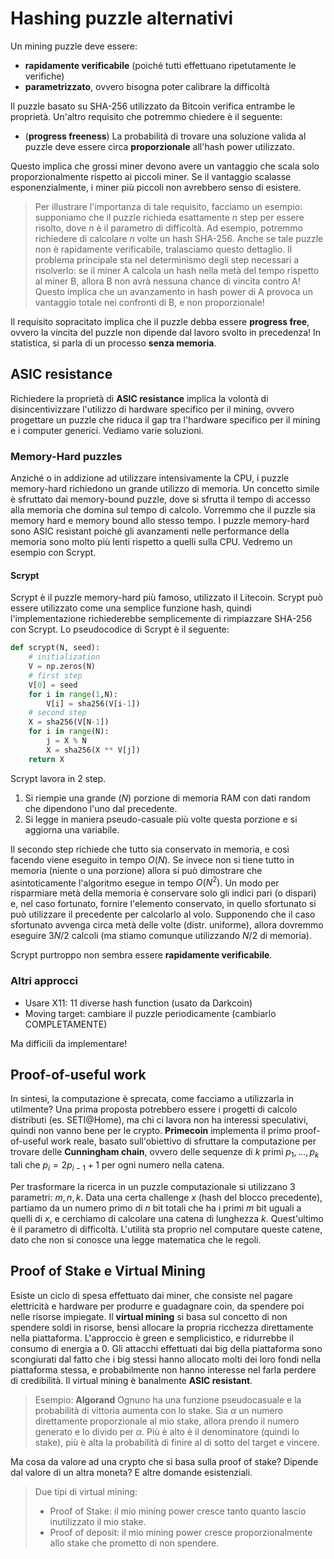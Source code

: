 # Hashing puzzle alternativi

Un mining puzzle deve essere:

* **rapidamente verificabile** (poiché tutti effettuano ripetutamente le verifiche)
* **parametrizzato**, ovvero bisogna poter calibrare la difficoltà

Il puzzle basato su SHA-256 utilizzato da Bitcoin verifica entrambe le proprietà. Un'altro requisito che potremmo chiedere è il seguente: 

* (**progress freeness**) La probabilità di trovare una soluzione valida al puzzle deve essere circa **proporzionale** all'hash power utilizzato.

Questo implica che grossi miner devono avere un vantaggio che scala solo proporzionalmente rispetto ai piccoli miner. Se il vantaggio scalasse esponenzialmente, i miner più piccoli non avrebbero senso di esistere. 

> Per illustrare l'importanza di tale requisito, facciamo un esempio: supponiamo che il puzzle richieda esattamente $n$ step per essere risolto, dove $n$ è il parametro di difficoltà. Ad esempio, potremmo richiedere di calcolare $n$ volte un hash SHA-256. Anche se tale puzzle non è rapidamente verificabile, tralasciamo questo dettaglio. Il problema principale sta nel determinismo degli step necessari a risolverlo: se il miner A calcola un hash nella metà del tempo rispetto al miner B, allora B non avrà nessuna chance di vincita contro A! Questo implica che un avanzamento in hash power di A provoca un vantaggio totale nei confronti di B, e non proporzionale!

Il requisito sopracitato implica che il puzzle debba essere **progress free**, ovvero la vincita del puzzle non dipende dal lavoro svolto in precedenza! In statistica, si parla di un processo **senza memoria**. 



## ASIC resistance

Richiedere la proprietà di **ASIC resistance** implica la volontà di disincentivizzare l'utilizzo di hardware specifico per il mining, ovvero progettare un puzzle che riduca il gap tra l'hardware specifico per il mining e i computer generici. Vediamo varie soluzioni.



### Memory-Hard puzzles

Anziché o in addizione ad utilizzare intensivamente la CPU, i puzzle memory-hard  richiedono un grande utilizzo di memoria. Un concetto simile è sfruttato dai memory-bound puzzle, dove si sfrutta il tempo di accesso alla memoria che domina sul tempo di calcolo. Vorremmo che il puzzle sia memory hard e memory bound allo stesso tempo. I puzzle memory-hard sono ASIC resistant poiché gli avanzamenti nelle performance della memoria sono molto più lenti rispetto a quelli sulla CPU. Vedremo un esempio con Scrypt.



#### Scrypt

Scrypt è il puzzle memory-hard più famoso, utilizzato il Litecoin. Scrypt può essere utilizzato come una semplice funzione hash, quindi l'implementazione richiederebbe semplicemente di rimpiazzare SHA-256 con Scrypt. Lo pseudocodice di Scrypt è il seguente: 

```python
def scrypt(N, seed):
    # initialization
    V = np.zeros(N)
    # first step
    V[0] = seed
    for i in range(1,N):
        V[i] = sha256(V[i-1])
    # second step
    X = sha256(V[N-1])
    for i in range(N):
        j = X % N
        X = sha256(X ** V[j])
    return X
```

Scrypt lavora in 2 step. 

1. Si riempie una grande $(N)$ porzione di memoria RAM con dati random che dipendono l'uno dal precedente. 
2. Si legge in maniera pseudo-casuale più volte questa porzione e si aggiorna una variabile. 

Il secondo step richiede che tutto sia conservato in memoria, e così facendo viene eseguito in tempo $O(N)$. Se invece non si tiene tutto in memoria (niente o una porzione) allora si può dimostrare che asintoticamente l'algoritmo esegue in tempo $O(N^2)$. Un modo per risparmiare metà della memoria è conservare solo gli indici pari (o dispari) e, nel caso fortunato, fornire l'elemento conservato, in quello sfortunato si può utilizzare il precedente per calcolarlo al volo. Supponendo che il caso sfortunato avvenga circa metà delle volte (distr. uniforme), allora dovremmo eseguire $3N/2$ calcoli (ma stiamo comunque utilizzando $N/2$ di memoria). 

Scrypt purtroppo non sembra essere **rapidamente verificabile**.



### Altri approcci

* Usare X11: 11 diverse hash function (usato da Darkcoin)
* Moving target: cambiare il puzzle periodicamente (cambiarlo COMPLETAMENTE)

Ma difficili da implementare!



## Proof-of-useful work

In sintesi, la computazione è sprecata, come facciamo a utilizzarla in utilmente? Una prima proposta potrebbero essere i progetti di calcolo distributi (es. SETI@Home), ma chi ci lavora non ha interessi speculativi, quindi non vanno bene per le crypto. **Primecoin** implementa il primo proof-of-useful work reale, basato sull'obiettivo di sfruttare la computazione per trovare delle **Cunningham chain**, ovvero delle sequenze di $k$ primi $p_1, \dots, p_k$ tali che $p_i = 2p_{i-1} + 1$ per ogni numero nella catena. 

Per trasformare la ricerca in un puzzle computazionale si utilizzano 3 parametri: $m,n ,k$. Data una certa challenge $x$ (hash del blocco precedente), partiamo da un numero primo di $n$ bit totali che ha i primi $m$ bit uguali a quelli di $x$, e cerchiamo di calcolare una catena di lunghezza $k$. Quest'ultimo è il parametro di difficoltà. L'utilità sta proprio nel computare queste catene, dato che non si conosce una legge matematica che le regoli. 



## Proof of Stake e Virtual Mining

Esiste un ciclo di spesa effettuato dai miner, che consiste nel pagare elettricità e hardware per produrre e guadagnare coin, da spendere poi nelle risorse impiegate. Il **virtual mining** si basa sul concetto di non spendere soldi in risorse, bensì allocare la propria ricchezza direttamente nella piattaforma. L'approccio è green e semplicistico, e ridurrebbe il consumo di energia a 0. Gli attacchi effettuati dai big della piattaforma sono scongiurati dal fatto che i big stessi hanno allocato molti dei loro fondi nella piattaforma stessa, e probabilmente non hanno interesse nel farla perdere di credibilità. Il virtual mining è banalmente **ASIC resistant**.  

> Esempio: **Algorand**
> Ognuno ha una funzione pseudocasuale e la probabilità di vittoria aumenta con lo stake. Sia $\alpha$ un numero direttamente proporzionale al mio stake, allora prendo il numero generato e lo divido per $\alpha$. Più è alto è il denominatore (quindi lo stake), più è alta la probabilità di finire al di sotto del target e vincere. 

Ma cosa da valore ad una crypto che si basa sulla proof of stake? Dipende dal valore di un altra moneta? E altre domande esistenziali. 

> Due tipi di virtual mining: 
>
> * Proof of Stake: il mio mining power cresce tanto quanto lascio inutilizzato il mio stake. 
> * Proof of deposit: il mio mining power cresce proporzionalmente allo stake che prometto di non spendere.









